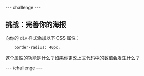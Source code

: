 --- challenge ---

## 挑战：完善你的海报

向你的 `div` 样式添加以下 CSS 属性：
```
    border-radius: 40px;
```    

这个属性的功能是什么？如果你更改上文代码中的数值会发生什么？

--- /challenge ---